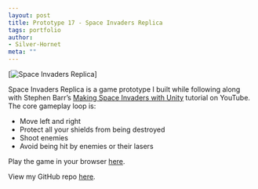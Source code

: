 ```yaml
---
layout: post
title: Prototype 17 - Space Invaders Replica
tags: portfolio
author:
- Silver-Hornet
meta: ""
---
```


[![Space Invaders Replica]({{site.url}}/space-invaders-replica.gif)]

Space Invaders Replica is a game prototype I built while following along with Stephen Barr’s [Making Space Invaders with Unity](https://www.youtube.com/watch?v=cnfwNzpoIlA) tutorial on YouTube. The core gameplay loop is:

- Move left and right
- Protect all your shields from being destroyed
- Shoot enemies
- Avoid being hit by enemies or their lasers

Play the game in your browser [here](https://play.unity.com/mg/other/stephen-barr-s-space-invaders-replica).

View my GitHub repo [here](https://github.com/silver-hornet/space-invaders-replica).